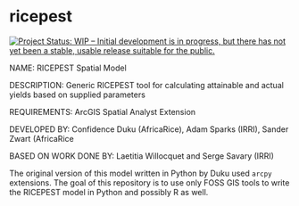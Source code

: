 # ricepest

[![Project Status: WIP – Initial development is in progress, but there has not yet been a stable, usable release suitable for the public.](https://www.repostatus.org/badges/latest/wip.svg)](https://www.repostatus.org/#wip)

NAME: RICEPEST Spatial Model

DESCRIPTION: Generic RICEPEST tool for calculating attainable and actual yields based on supplied parameters

REQUIREMENTS: ArcGIS Spatial Analyst Extension

DEVELOPED BY: Confidence Duku (AfricaRice), Adam Sparks (IRRI), Sander Zwart (AfricaRice

BASED ON WORK DONE BY: Laetitia Willocquet and Serge Savary (IRRI)

The original version of this model written in Python by Duku used `arcpy`
extensions. The goal of this repository is to use only FOSS GIS tools
to write the RICEPEST model in Python and possibly R as well.
